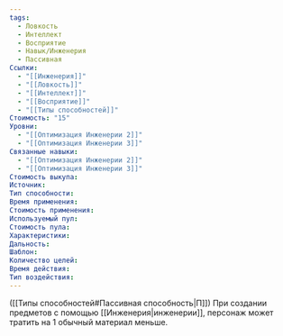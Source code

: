 ```yaml
---
tags:
  - Ловкость
  - Интеллект
  - Восприятие
  - Навык/Инженерия
  - Пассивная
Ссылки:
  - "[[Инженерия]]"
  - "[[Ловкость]]"
  - "[[Интеллект]]"
  - "[[Восприятие]]"
  - "[[Типы способностей]]"
Стоимость: "15"
Уровни:
  - "[[Оптимизация Инженерии 2]]"
  - "[[Оптимизация Инженерии 3]]"
Связанные навыки:
  - "[[Оптимизация Инженерии 2]]"
  - "[[Оптимизация Инженерии 3]]"
Стоимость выкупа:
Источник:
Тип способности:
Время применения:
Стоимость применения:
Используемый пул:
Стоимость пула:
Характеристики:
Дальность:
Шаблон:
Количество целей:
Время действия:
Тип воздействия:
---
```

([[Типы способностей#Пассивная способность|П]]) При создании предметов с помощью [[Инженерия|инженерии]], персонаж может тратить на 1 обычный материал меньше. 